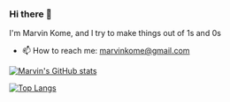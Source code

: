 ### Hi there 👋

I'm Marvin Kome, and I try to make things out of 1s and 0s

- 📫 How to reach me: marvinkome@gmail.com

[![Marvin's GitHub stats](https://github-readme-stats.vercel.app/api?username=marvinkome&count_private=true&show_icons=true&theme=dracula)](https://github.com/anuraghazra/github-readme-stats)

[![Top Langs](https://github-readme-stats.vercel.app/api/top-langs/?username=marvinkome&layout=compact&theme=dracula&count_private=true)](https://github.com/anuraghazra/github-readme-stats)
